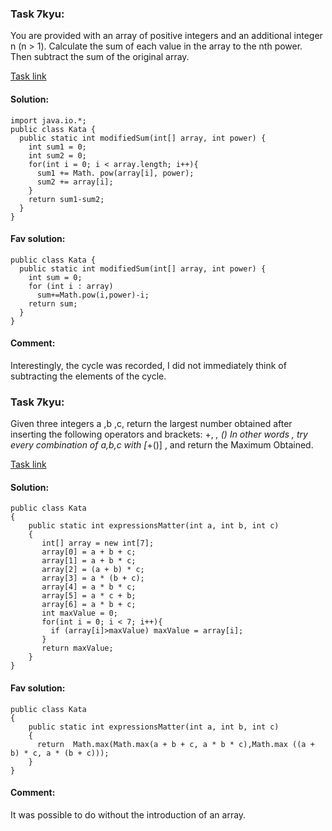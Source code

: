 ### Task 7kyu:

You are provided with an array of positive integers and an additional integer n (n > 1).
Calculate the sum of each value in the array to the nth power. Then subtract the sum of the original array.

[Task link](https://www.codewars.com/kata/58aed2cafab8faca1d000e20/train/java)

#### Solution:
```
import java.io.*;
public class Kata {
  public static int modifiedSum(int[] array, int power) {
    int sum1 = 0;
    int sum2 = 0;
    for(int i = 0; i < array.length; i++){
      sum1 += Math. pow(array[i], power);
      sum2 += array[i];
    }
    return sum1-sum2;
  }
}
```

#### Fav solution:
```
public class Kata {
  public static int modifiedSum(int[] array, int power) {
    int sum = 0;
    for (int i : array)
      sum+=Math.pow(i,power)-i;
    return sum;
  }
}
```

#### Comment:
Interestingly, the cycle was recorded, I did not immediately think of subtracting the elements of the cycle.


### Task 7kyu:

Given three integers a ,b ,c, return the largest number obtained after inserting the following operators and brackets: +, *, ()
In other words , try every combination of a,b,c with [*+()] , and return the Maximum Obtained.

[Task link](https://www.codewars.com/kata/5ae62fcf252e66d44d00008e/train/java)

#### Solution:
```
public class Kata
{
    public static int expressionsMatter(int a, int b, int c)
    {
       int[] array = new int[7];
       array[0] = a + b + c;
       array[1] = a + b * c;
       array[2] = (a + b) * c;
       array[3] = a * (b + c);
       array[4] = a * b * c;
       array[5] = a * c + b;
       array[6] = a * b + c;
       int maxValue = 0;
       for(int i = 0; i < 7; i++){
         if (array[i]>maxValue) maxValue = array[i];
       }
       return maxValue;
    }
}
```

#### Fav solution:
```
public class Kata
{
    public static int expressionsMatter(int a, int b, int c)
    {
      return  Math.max(Math.max(a + b + c, a * b * c),Math.max ((a + b) * c, a * (b + c)));
    }
}
```

#### Comment:
It was possible to do without the introduction of an array.

